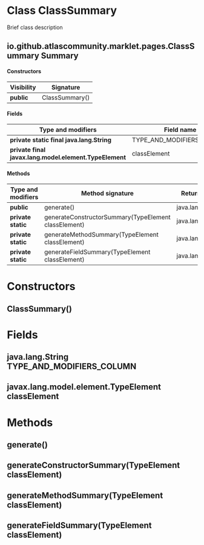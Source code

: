 Class ClassSummary
==================
Brief class description

io.github.atlascommunity.marklet.pages.ClassSummary Summary
-------
#### Constructors
| Visibility | Signature      |
| ---------- | -------------- |
| **public** | ClassSummary() |
#### Fields
| Type and modifiers                                     | Field name                |
| ------------------------------------------------------ | ------------------------- |
| **private static final java.lang.String**              | TYPE_AND_MODIFIERS_COLUMN |
| **private final javax.lang.model.element.TypeElement** | classElement              |
#### Methods
| Type and modifiers | Method signature                                     | Return type      |
| ------------------ | ---------------------------------------------------- | ---------------- |
| **public**         | generate()                                           | java.lang.String |
| **private static** | generateConstructorSummary(TypeElement classElement) | java.lang.String |
| **private static** | generateMethodSummary(TypeElement classElement)      | java.lang.String |
| **private static** | generateFieldSummary(TypeElement classElement)       | java.lang.String |

Constructors
============
ClassSummary()
--------------


Fields
======
java.lang.String TYPE_AND_MODIFIERS_COLUMN
------------------------------------------

javax.lang.model.element.TypeElement classElement
-------------------------------------------------


Methods
=======
generate()
----------

generateConstructorSummary(TypeElement classElement)
----------------------------------------------------

generateMethodSummary(TypeElement classElement)
-----------------------------------------------

generateFieldSummary(TypeElement classElement)
----------------------------------------------


